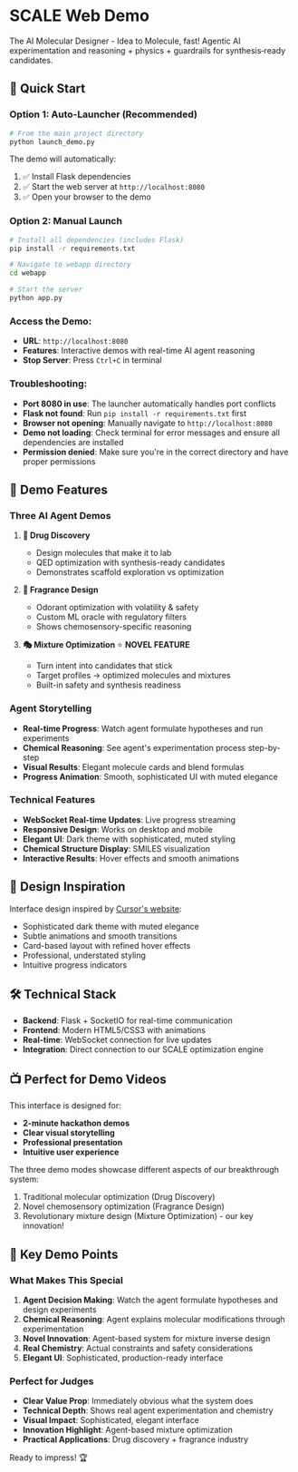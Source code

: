 # SCALE Web Demo

The AI Molecular Designer - Idea to Molecule, fast! Agentic AI experimentation and reasoning + physics + guardrails for synthesis‑ready candidates.

## 🚀 Quick Start

### **Option 1: Auto-Launcher (Recommended)**
```bash
# From the main project directory
python launch_demo.py
```

The demo will automatically:
1. ✅ Install Flask dependencies
2. ✅ Start the web server at `http://localhost:8080`
3. ✅ Open your browser to the demo

### **Option 2: Manual Launch**
```bash
# Install all dependencies (includes Flask)
pip install -r requirements.txt

# Navigate to webapp directory
cd webapp

# Start the server
python app.py
```

### **Access the Demo:**
- **URL**: `http://localhost:8080`
- **Features**: Interactive demos with real-time AI agent reasoning
- **Stop Server**: Press `Ctrl+C` in terminal

### **Troubleshooting:**
- **Port 8080 in use**: The launcher automatically handles port conflicts
- **Flask not found**: Run `pip install -r requirements.txt` first
- **Browser not opening**: Manually navigate to `http://localhost:8080`
- **Demo not loading**: Check terminal for error messages and ensure all dependencies are installed
- **Permission denied**: Make sure you're in the correct directory and have proper permissions

## 🎯 Demo Features

### **Three AI Agent Demos**

1. **💊 Drug Discovery**
   - Design molecules that make it to lab
   - QED optimization with synthesis-ready candidates
   - Demonstrates scaffold exploration vs optimization

2. **🧪 Fragrance Design** 
   - Odorant optimization with volatility & safety
   - Custom ML oracle with regulatory filters
   - Shows chemosensory-specific reasoning

3. **🎭 Mixture Optimization** ⭐ **NOVEL FEATURE**
   - Turn intent into candidates that stick
   - Target profiles → optimized molecules and mixtures
   - Built-in safety and synthesis readiness

### **Agent Storytelling**
- **Real-time Progress**: Watch agent formulate hypotheses and run experiments
- **Chemical Reasoning**: See agent's experimentation process step-by-step
- **Visual Results**: Elegant molecule cards and blend formulas
- **Progress Animation**: Smooth, sophisticated UI with muted elegance

### **Technical Features**
- **WebSocket Real-time Updates**: Live progress streaming
- **Responsive Design**: Works on desktop and mobile
- **Elegant UI**: Dark theme with sophisticated, muted styling
- **Chemical Structure Display**: SMILES visualization
- **Interactive Results**: Hover effects and smooth animations

## 🎨 Design Inspiration

Interface design inspired by [Cursor's website](https://cursor.com/home?from=agents):
- Sophisticated dark theme with muted elegance
- Subtle animations and smooth transitions
- Card-based layout with refined hover effects
- Professional, understated styling
- Intuitive progress indicators

## 🛠️ Technical Stack

- **Backend**: Flask + SocketIO for real-time communication
- **Frontend**: Modern HTML5/CSS3 with animations
- **Real-time**: WebSocket connection for live updates
- **Integration**: Direct connection to our SCALE optimization engine

## 📺 Perfect for Demo Videos

This interface is designed for:
- **2-minute hackathon demos**
- **Clear visual storytelling**
- **Professional presentation**
- **Intuitive user experience**

The three demo modes showcase different aspects of our breakthrough system:
1. Traditional molecular optimization (Drug Discovery)
2. Novel chemosensory optimization (Fragrance Design)  
3. Revolutionary mixture design (Mixture Optimization) - our key innovation!

## 🎯 Key Demo Points

### **What Makes This Special**
1. **Agent Decision Making**: Watch the agent formulate hypotheses and design experiments
2. **Chemical Reasoning**: Agent explains molecular modifications through experimentation
3. **Novel Innovation**: Agent-based system for mixture inverse design
4. **Real Chemistry**: Actual constraints and safety considerations
5. **Elegant UI**: Sophisticated, production-ready interface

### **Perfect for Judges**
- **Clear Value Prop**: Immediately obvious what the system does
- **Technical Depth**: Shows real agent experimentation and chemistry
- **Visual Impact**: Sophisticated, elegant interface
- **Innovation Highlight**: Agent-based mixture optimization
- **Practical Applications**: Drug discovery + fragrance industry

Ready to impress! 🏆
